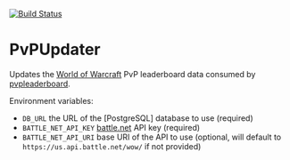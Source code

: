 [![Build Status](https://travis-ci.org/Exupery/pvpupdater.svg)](https://travis-ci.org/Exupery/pvpupdater)
# PvPUpdater

Updates the [World of Warcraft](http://us.battle.net/wow/en/) PvP leaderboard data consumed by [pvpleaderboard](https://github.com/Exupery/pvpleaderboard).

Environment variables:
* `DB_URL` the URL of the [PostgreSQL] database to use (required)
* `BATTLE_NET_API_KEY` [battle.net](https://dev.battle.net/) API key (required)
* `BATTLE_NET_API_URI` base URI of the API to use (optional, will default to `https://us.api.battle.net/wow/` if not provided)
